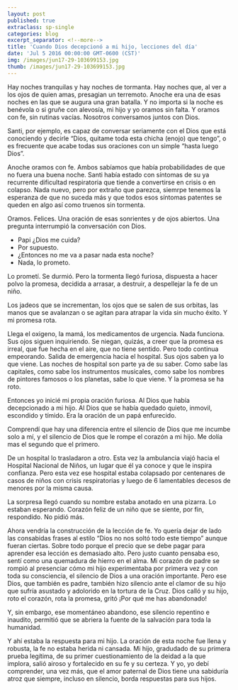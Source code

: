 ```yaml
---
layout: post
published: true
extraclass: sp-single
categories: blog
excerpt_separator: <!--more-->
title: 'Cuando Dios decepcionó a mi hijo, lecciones del día'
date: 'Jul 5 2016 00:00:00 GMT-0600 (CST)'
img: /images/jun17-29-103699153.jpg
thumb: /images/jun17-29-103699153.jpg
---
```

Hay noches tranquilas y hay noches de tormanta. Hay noches que, al ver a los ojos de quien amas, presagian un terremoto. Anoche era una de esas noches en las que se augura una gran batalla. Y no importa si la noche es benévola o si gruñe con alevosía, mi hijo y yo oramos sin falta. Y oramos con fe, sin rutinas vacías. Nosotros conversamos juntos con Dios.

<!--more-->

Santi, por ejemplo, es capaz de conversar seriamente con el Dios que está conociendo y decirle “Dios, quitame toda esta chicha (enojo) que tengo”, o es frecuente que acabe todas sus oraciones con un simple “hasta luego Dios”.

Anoche oramos con fe. Ambos sabíamos que había probabilidades de que no fuera una buena noche. Santi había estado con síntomas de su ya recurrente dificultad respiratoria que tiende a convertirse en crisis o en colapso. Nada nuevo, pero por extraño que parezca, siemrpe tenemos la esperanza de que no suceda más y que todos esos síntomas patentes se queden en algo así como truenos sin tormenta.

Oramos. Felices. Una oración de esas sonrientes y de ojos abiertos. Una pregunta interrumpió la conversación con Dios.

-	Papi ¿Dios me cuida?
-	Por supuesto.
-	¿Entonces no me va a pasar nada esta noche?
-	Nada, lo prometo.

Lo prometí. Se durmió. Pero la tormenta llegó furiosa, dispuesta a hacer polvo la promesa, decidida a arrasar, a destruir, a despellejar la fe de un niño.

Los jadeos que se incrementan, los ojos que se salen de sus orbitas, las manos que se avalanzan o se agitan para atrapar la vida sin mucho éxito. Y mi promesa rota.  

Llega el oxigeno, la mamá, los medicamentos de urgencia. Nada funciona. Sus ojos siguen inquiriendo. Se niegan, quizás, a creer que la promesa es irreal, que fue hecha en el aire, que no tiene sentido. Pero todo continua empeorando. Salida de emergencia hacia el hospital. Sus ojos saben ya lo que viene. Las noches de hospital son parte ya de su saber. Como sabe las capitales, como sabe los instrumentos musicales, como sabe los nombres de pintores famosos o los planetas, sabe lo que viene. Y la promesa se ha roto.

Entonces yo inicié mi propia oración furiosa. Al Dios que había decepcionado a mi hijo. Al Dios que se había quedado quieto, inmovil, escondido y tímido. Era la oración de un papá enfurecido.

Comprendí que hay una diferencia entre el silencio de Dios que me incumbe solo a mí, y el silencio de Dios que le rompe el corazón a mi hijo. Me dolía mas el segundo que el primero.

De un hospital lo trasladaron a otro. Esta vez la ambulancia viajó hacia el Hospital Nacional de Niños, un lugar que él ya conoce y que le inspira confianza. Pero esta vez ese hospital estaba colapsado por centenares de casos de niños con crisis respiratorias y luego de 6 lamentables decesos de menores por la misma causa.

La sorpresa llegó cuando su nombre estaba anotado en una pizarra. Lo estaban esperando.  Corazón feliz de un niño que se siente, por fin, respondido. No pidió más.

Ahora vendría la construcción de la lección de fe. Yo quería dejar de lado las consabidas frases al estilo “Dios no nos soltó todo este tiempo” aunque fueran ciertas.  Sobre todo porque el precio que se debe pagar para aprender esa lección es demasiado alto. Pero justo cuanto pensaba eso, sentí como una quemadura de hierro en el alma.  Mi corazón de padre se rompió al presenciar cómo mi hijo experimentaba por primera vez y con toda su consciencia, el silencio de Dios a una oración importante. Pero ese Dios, que también es padre, también hizo silencio ante el clamor de su hijo que sufría asustado y adolorido en la tortura de la Cruz. Dios calló y su hijo, roto el corazón, rota la promesa, gritó ¡Por qué me has abandonado!

Y, sin embargo, ese momentáneo abandono, ese silencio repentino e inaudito, permitió que se abriera la fuente de la salvación para toda la humanidad.

Y ahí estaba la respuesta para mi hijo.  La oración de esta noche fue llena y robusta, la fe no estaba herida ni cansada. Mi hijo, gradudado de su primera prueba legítima, de su primer cuestionamiento de la deidad a la que implora, salió airoso y fortalecido en su fe y su certeza. Y yo, yo debí comprender, una vez más, que el amor paternal de Dios tiene una sabiduría atroz que siempre, incluso en silencio, borda respuestas para sus hijos.
